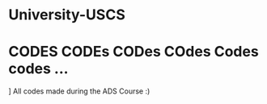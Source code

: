 # University-USCS
<h1> CODES CODEs CODes COdes Codes codes ... </h1>]
All codes made during the ADS Course :)
